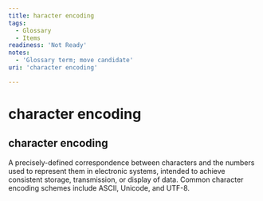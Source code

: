 ```yaml
---
title: haracter encoding
tags:
  - Glossary
  - Items
readiness: 'Not Ready'
notes:
  - 'Glossary term; move candidate'
uri: 'character encoding'

---
```

# character encoding

## character encoding

A precisely-defined correspondence between characters and the numbers used to represent them in electronic systems, intended to achieve consistent storage, transmission, or display of data. Common character encoding schemes include ASCII, Unicode, and UTF-8.

